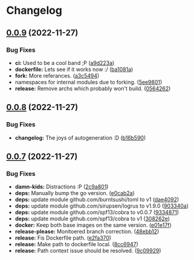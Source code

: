# Changelog

## [0.0.9](https://github.com/shift/local_exporter/compare/v0.0.8...v0.0.9) (2022-11-27)


### Bug Fixes

* **ci:** Used to be a cool band ;P ([a9d223a](https://github.com/shift/local_exporter/commit/a9d223ae272409db6a4a29497f0ac71c1d3fd7b4))
* **dockerfile:** Lets see if it works now :/ ([ba1081a](https://github.com/shift/local_exporter/commit/ba1081a2caf525e36c04d8ddb1a8bd8c89f3e47a))
* **fork:** More referances. ([a3c5494](https://github.com/shift/local_exporter/commit/a3c549400a4749463fafaf2a1e21c15f5e73864e))
* namespaces for internal modules due to forking. ([5ee9801](https://github.com/shift/local_exporter/commit/5ee9801927cb91ad38f94249a9b3f2810cea7eae))
* **release:** Remove archs which probably won't build. ([0564262](https://github.com/shift/local_exporter/commit/05642621aace94ae03fe4860a8e37e0da1e51781))

## [0.0.8](https://github.com/shift/local_exporter/compare/v0.0.7...v0.0.8) (2022-11-27)


### Bug Fixes

* **changelog:** The joys of autogeneration :D ([b16b590](https://github.com/shift/local_exporter/commit/b16b59047ad6a93e306973dd91dc4601dc842f9b))

## [0.0.7](https://github.com/shift/local_exporter/compare/v0.0.6...v0.0.7) (2022-11-27)


### Bug Fixes

* **damn-kids:** Distractions :P ([2c9a801](https://github.com/shift/local_exporter/commit/2c9a801432d8ff53712179827da4cbf4011d8dc4))
* **deps:** Manually bump the go version. ([e0cab2a](https://github.com/shift/local_exporter/commit/e0cab2a6ad552290ce547555b2dca33b83ec7346))
* **deps:** update module github.com/burntsushi/toml to v1 ([dae4092](https://github.com/shift/local_exporter/commit/dae40929cebdd98e00d8aaac21e1e5ad47ccb7e2))
* **deps:** update module github.com/sirupsen/logrus to v1.9.0 ([903340a](https://github.com/shift/local_exporter/commit/903340a90fb22aec9781592ec08b1ab209720945))
* **deps:** update module github.com/spf13/cobra to v0.0.7 ([9334871](https://github.com/shift/local_exporter/commit/9334871685b3a5f8897f788649a4a5694c73fab0))
* **deps:** update module github.com/spf13/cobra to v1 ([308262e](https://github.com/shift/local_exporter/commit/308262e86f2bc9053df9d0e7b4b9216a778b4453))
* **docker:** Keep both base images on the same version. ([e01e17f](https://github.com/shift/local_exporter/commit/e01e17f822c8f4081202a256e44f572bd0c3abaf))
* **release-please:** Monitoered branch correction. ([48ebb12](https://github.com/shift/local_exporter/commit/48ebb12ab6e097baed610332b518c6dc9646c7b9))
* **release:** Fis Dockerfile path. ([e2fa370](https://github.com/shift/local_exporter/commit/e2fa37039c8ac3f1edefdca97e7b037bba4e670c))
* **release:** Make path to dockerfile local. ([8cc6947](https://github.com/shift/local_exporter/commit/8cc694750f672ce24ab50df49280868f9faa209a))
* **release:** Path context issue should be resolved. ([9c09929](https://github.com/shift/local_exporter/commit/9c09929ab0e234d1c31392f1ffab5770d283db27))
